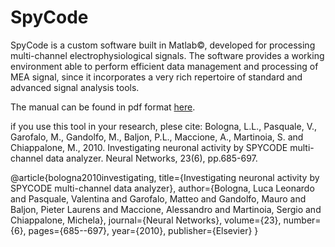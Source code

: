 # SpyCode

SpyCode is a custom software built in Matlab©, developed for processing multi-channel electrophysiological signals. The software provides a working environment able to perform efficient data management and processing of MEA signal, since it incorporates a very rich repertoire of standard and advanced signal analysis tools.

The manual can be found in pdf format [here](https://github.com/barbaLab/SpyCode/blob/main/SpyCode%20User%20Reference.pdf).

if you use this tool in your research, plese cite: 
Bologna, L.L., Pasquale, V., Garofalo, M., Gandolfo, M., Baljon, P.L., Maccione, A., Martinoia, S. and Chiappalone, M., 2010. 
Investigating neuronal activity by SPYCODE multi-channel data analyzer. Neural Networks, 23(6), pp.685-697.

@article{bologna2010investigating,
  title={Investigating neuronal activity by SPYCODE multi-channel data analyzer},
  author={Bologna, Luca Leonardo and Pasquale, Valentina and Garofalo, Matteo and Gandolfo, Mauro and Baljon, Pieter Laurens and Maccione, Alessandro and Martinoia, Sergio and Chiappalone, Michela},
  journal={Neural Networks},
  volume={23},
  number={6},
  pages={685--697},
  year={2010},
  publisher={Elsevier}
}
